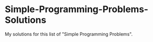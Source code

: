 # Simple-Programming-Problems-Solutions
 My solutions for this list of "Simple Programming Problems".
